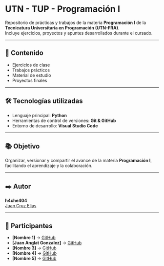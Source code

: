 # UTN - TUP - Programación I

Repositorio de prácticas y trabajos de la materia **Programación I** de la **Tecnicatura Universitaria en Programación (UTN-FRA)**.  
Incluye ejercicios, proyectos y apuntes desarrollados durante el cursado.

---

## 📌 Contenido
- Ejercicios de clase
- Trabajos prácticos
- Material de estudio
- Proyectos finales

---

## 🛠️ Tecnologías utilizadas
- Lenguaje principal: **Python**
- Herramientas de control de versiones: **Git & GitHub**
- Entorno de desarrollo: **Visual Studio Code**

---

## 📚 Objetivo
Organizar, versionar y compartir el avance de la materia **Programación I**, facilitando el aprendizaje y la colaboración.

---

## ✒️ Autor
**h4che404**  
[Juan Cruz Elias](https://github.com/h4che404)

---

## 👥 Participantes 
- **[Nombre 1]** → [GitHub](https://github.com/usuario1)  
- **[Juan Anglat Gonzalez]** → [GitHub](https://github.com/T-zero12)  
- **[Nombre 3]** → [GitHub](https://github.com/usuario3)
- **[Nombre 4]** → [GitHub](https://github.com/usuario3)
- **[Nombre 5]** → [GitHub](https://github.com/usuario3)
